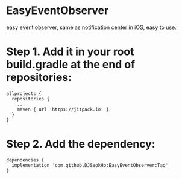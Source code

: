 # EasyEventObserver
easy event observer, same as notification center in iOS, easy to use.

# Step 1. Add it in your root build.gradle at the end of repositories:
```
allprojects {
  repositories {
    ...
    maven { url 'https://jitpack.io' }
  }
}
```

# Step 2. Add the dependency:
```
dependencies {
  implementation 'com.github.DJSeokHo:EasyEventObserver:Tag'
}
```
